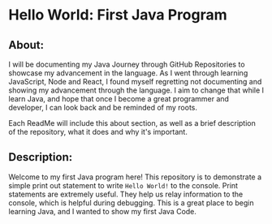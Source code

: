# Hello World: First Java Program  

## About:
I will be documenting my Java Journey through GitHub Repositories to showcase my advancement in the language. As I went through learning JavaScript, Node and React, I found myself regretting not documenting and showing my advancement through the language. I aim to change that while I learn Java, and hope that once I become a great programmer and developer, I can look back and be reminded of my roots. 

Each ReadMe will include this about section, as well as a brief description of the repository, what it does and why it's important.

## Description:
Welcome to my first Java program here! This repository is to demonstrate a simple print out statement to write `Hello World!` to the console. Print statements are extremely useful. They help us relay information to the console, which is helpful during debugging. This is a great place to begin learning Java, and I wanted to show my first Java Code.
